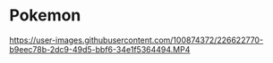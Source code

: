 # Pokemon


https://user-images.githubusercontent.com/100874372/226622770-b9eec78b-2dc9-49d5-bbf6-34e1f5364494.MP4

